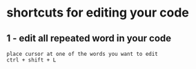 # shortcuts for editing your code
## 1 - edit all repeated word in your code
    place cursor at one of the words you want to edit
    ctrl + shift + L

